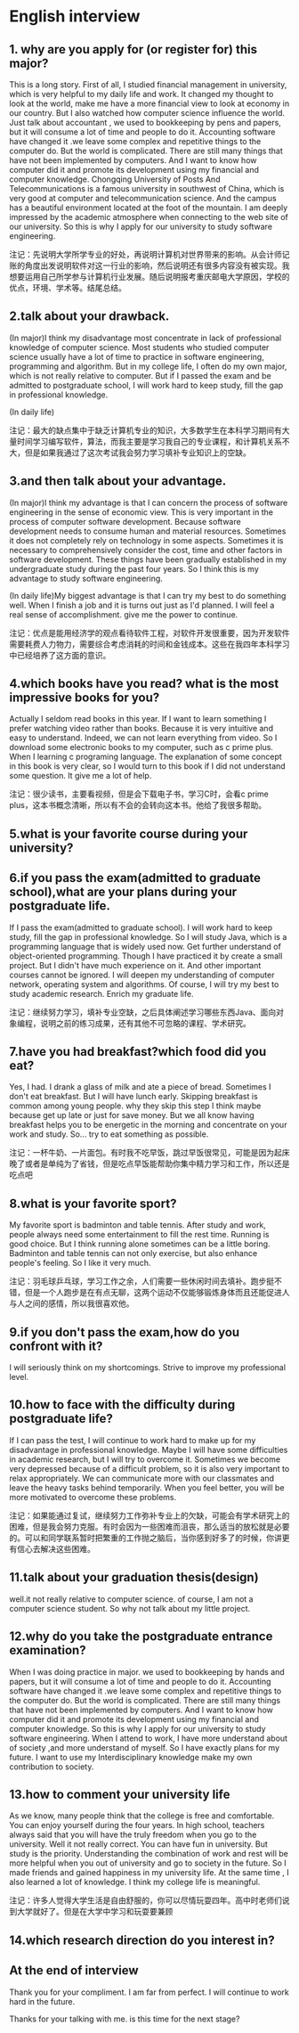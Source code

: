 # English interview

## 1. why are you apply for (or register for) this major?

This is a long story. First of all, I studied financial management in university, which is very helpful to my daily life and work. It changed my thought to look at the world, make me have a more financial view to look at economy in our country. But I also watched how computer science influence the world. Just talk about accountant , we used to bookkeeping by pens and papers, but it will consume a lot of time and people to do it. Accounting software have changed it .we leave some complex and repetitive things to the computer do. But the world is complicated. There are still many things that have not been implemented by computers. And I want to know how computer did it and promote its development using my financial and computer knowledge. Chongqing University of Posts And Telecommunications is a famous university in southwest of China, which is very good at computer and telecommunication science. And the campus has a beautiful environment located at the foot of the mountain. I am deeply impressed by the academic atmosphere when connecting to the web site of our university. So this is why I apply for our university to study software engineering.

注记：先说明大学所学专业的好处，再说明计算机对世界带来的影响。从会计师记账的角度出发说明软件对这一行业的影响，然后说明还有很多内容没有被实现。我想要运用自己所学参与计算机行业发展。随后说明报考重庆邮电大学原因，学校的优点，环境、学术等。结尾总结。

## 2.talk about your drawback.

(In major)I think my disadvantage most concentrate in lack of professional knowledge of computer science. Most students who studied computer science usually have a lot of time to practice in software engineering, programming and algorithm. But in my college life, I often do my own major, which is not really relative to computer. But if I passed the exam and be admitted to postgraduate school, I will work hard to keep study, fill the gap in professional knowledge.

(In daily life)

注记：最大的缺点集中于缺乏计算机专业的知识，大多数学生在本科学习期间有大量时间学习编写软件，算法，而我主要是学习我自己的专业课程，和计算机关系不大，但是如果我通过了这次考试我会努力学习填补专业知识上的空缺。

## 3.and then talk about your advantage.

(In major)I think my advantage is that I can concern the process of software engineering in the sense of economic view. This is very important in the process of computer software development. Because software development needs to consume human and material resources. Sometimes it does not completely rely on technology in some aspects. Sometimes it is necessary to comprehensively consider the cost, time and other factors in software development. These things have been gradually established in my undergraduate study during the past four years. So I think this is my advantage to study software engineering.

(In daily life)My biggest advantage is that I can try my best to do something well. When I finish a job and it is turns out just as I'd planned. I will feel a real sense of accomplishment. give me the power to continue.

注记：优点是能用经济学的观点看待软件工程，对软件开发很重要，因为开发软件需要耗费人力物力，需要综合考虑消耗的时间和金钱成本。这些在我四年本科学习中已经培养了这方面的意识。

## 4.which books have you read? what is the most impressive books for you?

Actually I seldom read books in this year. If I want to learn something I prefer watching video rather than books. Because it is very intuitive and easy to understand. Indeed, we can not learn everything from video. So I download some electronic books to my computer, such as c prime plus. When I learning c programing language. The explanation of some concept in this book is very clear, so I would turn to this book if I did not understand some question. It give me a lot of help.

注记：很少读书，主要看视频，但是会下载电子书，学习C时，会看c prime plus，这本书概念清晰，所以有不会的会转向这本书。他给了我很多帮助。

## 5.what is your favorite course during your university?




## 6.if you pass the exam(admitted to graduate school),what are your plans during your postgraduate life.

If I pass the exam(admitted to graduate school).  I will work hard to keep study, fill the gap in professional knowledge. So I will study Java, which is a programming language that is widely used now. Get further understand of object-oriented programming. Though I have practiced it by create a small project. But I didn't have much experience on it. And other important courses cannot be ignored. I will deepen my understanding of computer network, operating system and algorithms. Of course, I will try my best to study academic research. Enrich my graduate life.

注记：继续努力学习，填补专业空缺，之后具体阐述学习哪些东西Java、面向对象编程，说明之前的练习成果，还有其他不可忽略的课程、学术研究。

## 7.have you had breakfast?which food did you eat?

Yes, I had. I drank a glass of milk and ate a piece of bread. Sometimes I don't eat breakfast. But I will have lunch early. Skipping breakfast is common among young people. why they skip this step I think maybe because get up late or just for save money. But we all know having breakfast helps you to be energetic in the morning and concentrate on your work and study. So... try to eat something as possible.

注记：一杯牛奶、一片面包。有时我不吃早饭，跳过早饭很常见，可能是因为起床晚了或者是单纯为了省钱，但是吃点早饭能帮助你集中精力学习和工作，所以还是吃点吧

## 8.what is your favorite sport?

My favorite sport is  badminton and table tennis. After study and work, people always need some entertainment to fill the rest time. Running is good choice. But I think running alone sometimes can be a little boring. Badminton and table tennis can not only exercise, but also enhance people's feeling. So I like it very much.

注记：羽毛球乒乓球，学习工作之余，人们需要一些休闲时间去填补。跑步挺不错，但是一个人跑步是在有点无聊，这两个运动不仅能够锻炼身体而且还能促进人与人之间的感情，所以我很喜欢他。

## 9.if you don't pass the exam,how do you confront with it?

I will seriously think on my shortcomings. Strive to improve my professional level.

## 10.how to face with the difficulty during postgraduate life?

If I can pass the test, I will continue to work hard to make up for my disadvantage in professional knowledge. Maybe I will have some difficulties in academic research, but I will try to overcome it. Sometimes we become very depressed because of a difficult problem, so it is also very important to relax appropriately. We can communicate more with our classmates and leave the heavy tasks behind temporarily. When you feel better, you will be more motivated to overcome these problems.

注记：如果能通过复试，继续努力工作弥补专业上的欠缺，可能会有学术研究上的困难，但是我会努力克服。有时会因为一些困难而沮丧，那么适当的放松就是必要的。可以和同学联系暂时把繁重的工作抛之脑后，当你感到好多了的时候，你讲更有信心去解决这些困难。

## 11.talk about your graduation thesis(design)

well.it not really relative to computer science. of course, I am not a computer science student. So why not talk about my little project.

## 12.why do you take the postgraduate entrance examination?

When I was doing practice in major. we used to bookkeeping by hands and papers, but it will consume a lot of time and people to do it. Accounting software have changed it .we leave some complex and repetitive things to the computer do. But the world is complicated. There are still many things that have not been implemented by computers. And I want to know how computer did it and promote its development using my financial and computer knowledge. So this is why I apply for our university to study software engineering. When I attend to work, I have more understand about of society ,and more understand of myself. So I have exactly plans for my future. I want to use my Interdisciplinary knowledge make my own contribution to society.

## 13.how to comment your university life

As we know, many people think that the college is free and comfortable. You can enjoy yourself during the four years. In high school, teachers always said that you will have the truly freedom when you go to the university. Well it not really correct. You can have fun in university. But study is the priority. Understanding the  combination of work and rest will be more helpful when you out of university and go to society in the future. So I made friends and gained happiness in my university life. At the same time , I also learned a lot of knowledge. I think my college life is meaningful.

注记：许多人觉得大学生活是自由舒服的，你可以尽情玩耍四年。高中时老师们说到大学就好了。但是在大学中学习和玩耍要兼顾

## 14.which research direction do you interest in?



## At the end of interview

Thank you for your compliment. I am far from perfect. I will continue to work hard in the future.

Thanks for your talking with me. is this time for the next stage?
